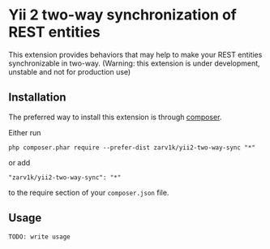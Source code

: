 Yii 2 two-way synchronization of REST entities
========================

This extension provides behaviors that may help to make your REST entities synchronizable in two-way.
(Warning: this extension is under development, unstable and not for production use)


Installation
------------

The preferred way to install this extension is through [composer](http://getcomposer.org/download/).

Either run

```
php composer.phar require --prefer-dist zarv1k/yii2-two-way-sync "*"
```

or add

```
"zarv1k/yii2-two-way-sync": "*"
```

to the require section of your `composer.json` file.

Usage
-----

```
TODO: write usage
```